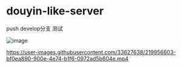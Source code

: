 # douyin-like-server

push develop分支 测试

![image](https://user-images.githubusercontent.com/33627638/219956577-529e9c31-9823-466f-8eb1-0d07fa516fe6.png)




https://user-images.githubusercontent.com/33627638/219956603-bf0ea890-900e-4e74-b1f6-0972ad5b604e.mp4

